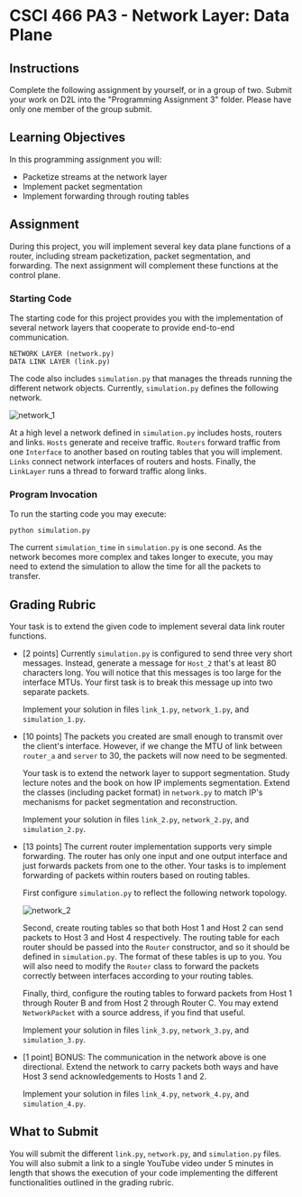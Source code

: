 # CSCI 466 PA3 - Network Layer: Data Plane

## Instructions

Complete the following assignment by yourself, or in a group of two. 
Submit your work on D2L into the "Programming Assignment 3" folder. 
Please have only one member of the group submit.


## Learning Objectives

In this programming assignment you will:

- Packetize streams at the network layer
- Implement packet segmentation
- Implement forwarding through routing tables


## Assignment

During this project, you will implement several key data plane functions of a router, including stream packetization, packet segmentation, and forwarding.
The next assignment will complement these functions at the control plane.


### Starting Code

The starting code for this project provides you with the implementation of several network layers that cooperate to provide end-to-end communication.

```
NETWORK LAYER (network.py)
DATA LINK LAYER (link.py)
```

The code also includes `simulation.py` that manages the threads running the different network objects.
Currently, `simulation.py` defines the following network.

![network_1](https://github.com/msu-netlab/MSU_CSCI_466_PAs/blob/data_plane/images/simple.png)

At a high level a network defined in `simulation.py` includes hosts, routers and links.
`Hosts` generate and receive traffic.
`Routers` forward traffic from one `Interface` to another based on routing tables that you will implement.
`Links` connect network interfaces of routers and hosts.
Finally, the `LinkLayer` runs a thread to forward traffic along links.

### Program Invocation

To run the starting code you may execute:

```
python simulation.py
```

The current `simulation_time` in `simulation.py` is one second.
As the network becomes more complex and takes longer to execute, you may need to extend the simulation to allow the time for all the packets to transfer. 


## Grading Rubric

Your task is to extend the given code to implement several data link router functions.

* \[2 points\] Currently `simulation.py` is configured to send three very short messages.
  Instead, generate a message for `Host_2` that's at least 80 characters long.
  You will notice that this messages is too large for the interface MTUs.
  Your first task is to break this message up into two separate packets.

  Implement your solution in files `link_1.py`, `network_1.py`, and `simulation_1.py`.


* \[10 points\] The packets you created are small enough to transmit over the client's interface. 
  However, if we change the MTU of link between `router_a` and `server` to 30, the packets will now need to be segmented.

  Your task is to extend the network layer to support segmentation.
  Study lecture notes and the book on how IP implements segmentation.
  Extend the classes (including packet format) in `network.py` to match IP's mechanisms for packet segmentation and reconstruction. 

  Implement your solution in files `link_2.py`, `network_2.py`, and `simulation_2.py`.


* \[13 points\] The current router implementation supports very simple forwarding.
  The router has only one input and one output interface and just forwards packets from one to the other.
  Your tasks is to implement forwarding of packets within routers based on routing tables.

  First configure `simulation.py` to reflect the following network topology.

  ![network_2](https://github.com/msu-netlab/MSU_CSCI_466_PAs/blob/data_plane/images/network.png)

  Second, create routing tables so that both Host 1 and Host 2 can send packets to Host 3 and Host 4 respectively.
  The routing table for each router should be passed into the `Router` constructor, and so it should be defined in `simulation.py`.
  The format of these tables is up to you.
  You will also need to modify the `Router` class to forward the packets correctly between interfaces according to your routing tables.

  Finally, third, configure the routing tables to forward packets from Host 1 through Router B and from Host 2 through Router C.
  You may extend `NetworkPacket` with a source address, if you find that useful.

  Implement your solution in files `link_3.py`, `network_3.py`, and `simulation_3.py`.

* \[1 point\] BONUS: The communication in the network above is one directional.
  Extend the network to carry packets both ways and have Host 3 send acknowledgements to Hosts 1 and 2.

  Implement your solution in files `link_4.py`, `network_4.py`, and `simulation_4.py`.



## What to Submit

You will submit the different `link.py`, `network.py`, and `simulation.py` files.
You will also submit a link to a single YouTube video under 5 minutes in length that shows the execution of your code implementing the different functionalities outlined in the grading rubric.


